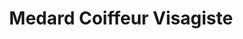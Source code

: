 ---
title: "Medard Coiffeur Visagiste"
url: /le-havre/medard-coiffeur-visagiste-parvis-saint-michel/
shop: coiffeur
---
